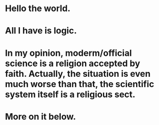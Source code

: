 # Hello the world.

# All I have is logic.

# In my opinion, moderm/official science is a religion accepted by faith. Actually, the situation is even much worse than that, the scientific system itself is a religious sect. 

# More on it below.
